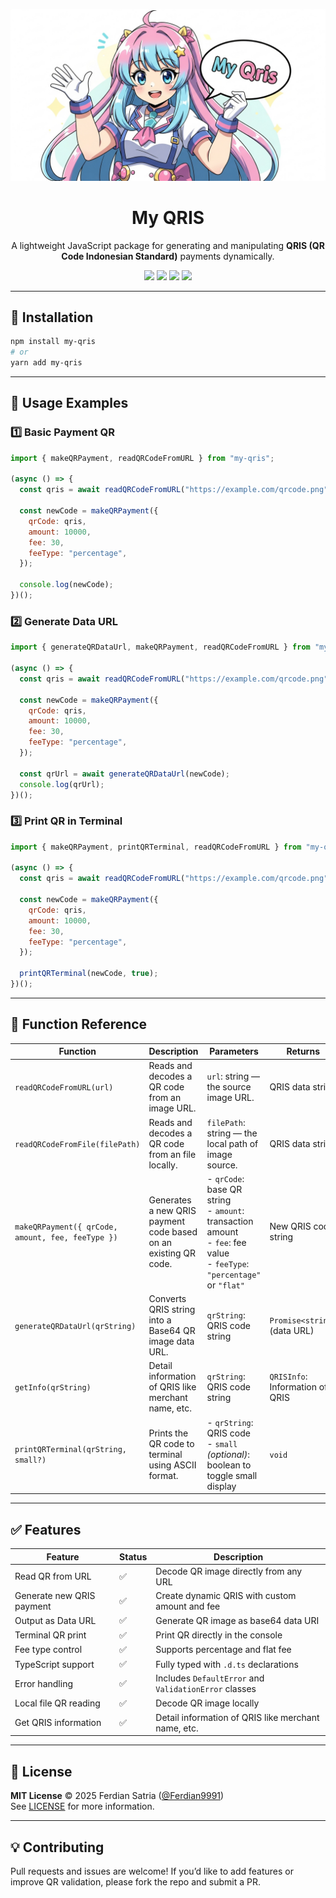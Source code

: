 <p align="center">
  <img src="https://github.com/Ferdian9991/my-qris/blob/main/banner.jpeg" alt="My QRIS Banner" width="800">
</p>

<h1 align="center">
  <b>My QRIS</b> <br>
</h1>

<p align="center">A lightweight JavaScript package for generating and manipulating <b>QRIS (QR Code Indonesian Standard)</b> payments dynamically.</p>
  
<p align="center">
  <a href="https://github.com/Ferdian9991/my-qris/stargazers"><img src="https://img.shields.io/github/stars/Ferdian9991/my-qris?style=for-the-badge" /></a>
  <a href="https://github.com/Ferdian9991/my-qris/network/members"><img src="https://img.shields.io/github/forks/Ferdian9991/my-qris?style=for-the-badge" /></a>
  <a href="https://www.npmjs.com/package/my-qris"><img src="https://img.shields.io/npm/v/my-qris?style=for-the-badge&color=blue" /></a>
  <a href="LICENSE"><img src="https://img.shields.io/github/license/Ferdian9991/my-qris?style=for-the-badge&color=green" /></a>
</p>

---

## 🚀 Installation

```bash
npm install my-qris
# or
yarn add my-qris
```

---

## 🔧 Usage Examples

### 1️⃣ Basic Payment QR

```js
import { makeQRPayment, readQRCodeFromURL } from "my-qris";

(async () => {
  const qris = await readQRCodeFromURL("https://example.com/qrcode.png");

  const newCode = makeQRPayment({
    qrCode: qris,
    amount: 10000,
    fee: 30,
    feeType: "percentage",
  });

  console.log(newCode);
})();
```

### 2️⃣ Generate Data URL

```js
import { generateQRDataUrl, makeQRPayment, readQRCodeFromURL } from "my-qris";

(async () => {
  const qris = await readQRCodeFromURL("https://example.com/qrcode.png");

  const newCode = makeQRPayment({
    qrCode: qris,
    amount: 10000,
    fee: 30,
    feeType: "percentage",
  });

  const qrUrl = await generateQRDataUrl(newCode);
  console.log(qrUrl);
})();
```

### 3️⃣ Print QR in Terminal

```js
import { makeQRPayment, printQRTerminal, readQRCodeFromURL } from "my-qris";

(async () => {
  const qris = await readQRCodeFromURL("https://example.com/qrcode.png");

  const newCode = makeQRPayment({
    qrCode: qris,
    amount: 10000,
    fee: 30,
    feeType: "percentage",
  });

  printQRTerminal(newCode, true);
})();
```

---

## 🧠 Function Reference

| Function                                          | Description                                                     | Parameters                                                                                                                    | Returns                      |
| ------------------------------------------------- | --------------------------------------------------------------- | ----------------------------------------------------------------------------------------------------------------------------- | ---------------------------- |
| `readQRCodeFromURL(url)`                          | Reads and decodes a QR code from an image URL.                  | `url`: string — the source image URL.                                                                                         | QRIS data string             |
| `readQRCodeFromFile(filePath)`                          | Reads and decodes a QR code from an file locally.                  | `filePath`: string — the local path of image source.                                                                                         | QRIS data string             |
| `makeQRPayment({ qrCode, amount, fee, feeType })` | Generates a new QRIS payment code based on an existing QR code. | - `qrCode`: base QR string<br>- `amount`: transaction amount<br>- `fee`: fee value<br>- `feeType`: `"percentage"` or `"flat"` | New QRIS code string         |
| `generateQRDataUrl(qrString)`                     | Converts QRIS string into a Base64 QR image data URL.           | `qrString`: QRIS code string                                                                                                  | `Promise<string>` (data URL) |
| `getInfo(qrString)`                     | Detail information of QRIS like merchant name, etc.           | `qrString`: QRIS code string                                                                                                  | `QRISInfo`: Information of QRIS  |
| `printQRTerminal(qrString, small?)`               | Prints the QR code to terminal using ASCII format.              | - `qrString`: QRIS code<br>- `small` *(optional)*: boolean to toggle small display                                            | `void`                       |

---

## ✅ Features

| Feature                   | Status | Description                                           |
| ------------------------- | ------ | ----------------------------------------------------- |
| Read QR from URL          | ✅      | Decode QR image directly from any URL                 |
| Generate new QRIS payment | ✅      | Create dynamic QRIS with custom amount and fee        |
| Output as Data URL        | ✅      | Generate QR image as base64 data URI                  |
| Terminal QR print         | ✅      | Print QR directly in the console                      |
| Fee type control          | ✅      | Supports percentage and flat fee                      |
| TypeScript support        | ✅      | Fully typed with `.d.ts` declarations                 |
| Error handling            | ✅      | Includes `DefaultError` and `ValidationError` classes |
| Local file QR reading     | ✅      | Decode QR image locally                               |
| Get QRIS information      | ✅      | Detail information of QRIS like merchant name, etc.   |

---

## 🧾 License

**MIT License**
© 2025 Ferdian Satria ([@Ferdian9991](https://github.com/Ferdian9991))
</br>
See [LICENSE](./LICENSE) for more information.

---

## 💡 Contributing

Pull requests and issues are welcome!
If you’d like to add features or improve QR validation, please fork the repo and submit a PR.
